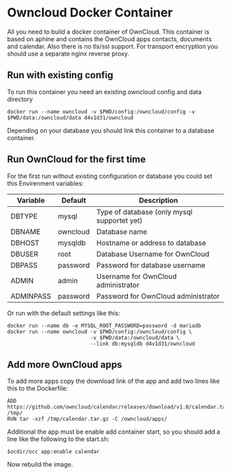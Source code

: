 # Owncloud Docker Container
All you need to build a docker container of OwnCloud.
This container is based on aphine and contains the OwnCloud apps contacts, documents and calendar.
Also there is no tls/ssl support. For transport encryption you should use a separate
nginx reverse proxy.

## Run with existing config
To run this container you need an existing owncloud config and data directory

    docker run --name owncloud -v $PWD/config:/owncloud/config -v $PWD/data:/owncloud/data d4v1d31/owncloud

Depending on your database you should link this container to a database container.

## Run OwnCloud for the first time
For the first run without existing configuration or database you could set this
Envirenment variables:

|Variable| Default | Description |
|--------|---------|-------------|
|DBTYPE  | mysql       | Type of database (only mysql supportet yet)|
|DBNAME  | owncloud    | Database name                              |
|DBHOST  | mysqldb     | Hostname or address to database           |
|DBUSER  | root        | Database Username for OwnCloud             |
|DBPASS  | password    | Password for database username             |
|ADMIN   | admin       | Username for OwnCloud administrator        |
|ADMINPASS| password   | Password for OwnCloud administrator        |

Or run with the default settings like this:

    docker run --name db -e MYSQL_ROOT_PASSWORD=password -d mariadb
    docker run --name owncloud -v $PWD/config:/owncloud/config \
                               -v $PWD/data:/owncloud/data \
                               --link db:mysqldb d4v1d31/owncloud


## Add more OwnCloud apps
To add more apps copy the download link of the app and add two lines like this to
the Dockerfile:

    ADD	https://github.com/owncloud/calendar/releases/download/v1.0/calendar.tar.gz /tmp/
    RUN	tar -xzf /tmp/calendar.tar.gz -C /owncloud/apps/

Additional the app must be enable add container start, so you should add a line
like the following to the start.sh:

    $ocdir/occ app:enable calendar

Now rebuild the image.
